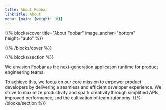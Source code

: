 ```yaml
---
title: About Foobar
linkTitle: About
menu: {main: {weight: 10}}
---
```


{{% blocks/cover title="About Foobar" image_anchor="bottom" height="auto" %}}


{{% /blocks/cover %}}

{{% blocks/section %}}

We envision Foobar as the next-generation application runtime for product engineering teams.

To achieve this, we focus on our core mission to empower product developers by delivering a seamless and efficient developer experience. We strive to maximize productivity and spark creativity through simplified APIs, improved performance, and the cultivation of team autonomy.
{{% /blocks/section %}}
